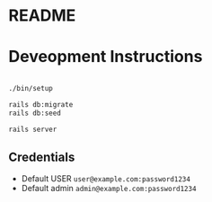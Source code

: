 # README

# Deveopment Instructions

```cmd

./bin/setup

rails db:migrate
rails db:seed

rails server
```

## Credentials

- Default USER
  `user@example.com:password1234`
- Default admin
  `admin@example.com:password1234`

